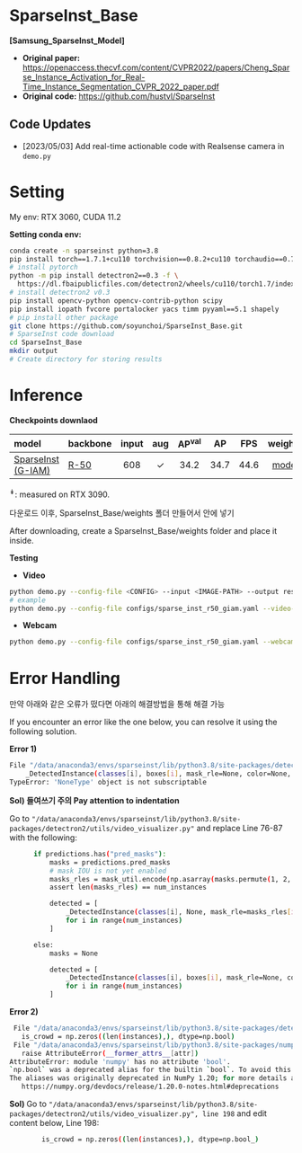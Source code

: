 # SparseInst_Base
<b> [Samsung_SparseInst_Model] </b>

* <b> Original paper:</b> https://openaccess.thecvf.com/content/CVPR2022/papers/Cheng_Sparse_Instance_Activation_for_Real-Time_Instance_Segmentation_CVPR_2022_paper.pdf
* <b> Original code:</b> https://github.com/hustvl/SparseInst

## Code Updates

* [2023/05/03] Add real-time actionable code with Realsense camera in `demo.py`


# Setting
My env: RTX 3060, CUDA 11.2

<b> Setting conda env: </b>

```bash
conda create -n sparseinst python=3.8
pip install torch==1.7.1+cu110 torchvision==0.8.2+cu110 torchaudio==0.7.2 -f https://download.pytorch.org/whl/torch_stable.html
# install pytorch
python -m pip install detectron2==0.3 -f \
  https://dl.fbaipublicfiles.com/detectron2/wheels/cu110/torch1.7/index.html
# install detectron2 v0.3
pip install opencv-python opencv-contrib-python scipy
pip install iopath fvcore portalocker yacs timm pyyaml==5.1 shapely
# pip install other package
git clone https://github.com/soyunchoi/SparseInst_Base.git
# SparseInst code download
cd SparseInst_Base
mkdir output
# Create directory for storing results
```
 
 # Inference
 <b> Checkpoints downlaod </b>
 
| model | backbone | input | aug | AP<sup>val</sup> |  AP  | FPS | weights |
| :---- | :------  | :---: | :-: |:--------------: | :--: | :-: | :-----: |
| [SparseInst (G-IAM)](configs/sparse_inst_r50_giam_aug.yaml) | [R-50](https://drive.google.com/file/d/1Ee6nPXlj1eewAnooYtoPtLzbRp_mDxfB/view?usp=sharing) | 608 | &#10003; | 34.2 | 34.7 | 44.6 | [model](https://drive.google.com/file/d/1MK8rO3qtA7vN9KVSBdp0VvZHCNq8-bvz/view?usp=sharing) |

<sup>&#x021A1;</sup>: measured on RTX 3090.

다운로드 이후, SparseInst_Base/weights 폴더 만들어서 안에 넣기

After downloading, create a SparseInst_Base/weights folder and place it inside.

<b> Testing </b>

* <b> Video </b>
```bash
python demo.py --config-file <CONFIG> --input <IMAGE-PATH> --output results --opts MODEL.WEIGHTS <MODEL-PATH>
# example
python demo.py --config-file configs/sparse_inst_r50_giam.yaml --video-input video.mp4 --output output --opt MODEL.WEIGHTS weights/sparse_inst_r50_giam_aug_2b7d68.pth INPUT.MIN_SIZE_TEST 512
```

* <b> Webcam </b>
```bash
python demo.py --config-file configs/sparse_inst_r50_giam.yaml --webcam --opt MODEL.WEIGHTS weights/sparse_inst_r50_giam_aug_2b7d68.pth INPUT.MIN_SIZE_TEST 512
```

# Error Handling
만약 아래와 같은 오류가 떴다면 아래의 해결방법을 통해 해결 가능

If you encounter an error like the one below, you can resolve it using the following solution.

<b> Error 1) </b>
```bash
File "/data/anaconda3/envs/sparseinst/lib/python3.8/site-packages/detectron2/utils/video_visualizer.py", line 85, in <listcomp>
    _DetectedInstance(classes[i], boxes[i], mask_rle=None, color=None, ttl=8)
TypeError: 'NoneType' object is not subscriptable
```
<b> Sol) 들여쓰기 주의 Pay attention to indentation </b> 

  Go to `"/data/anaconda3/envs/sparseinst/lib/python3.8/site-packages/detectron2/utils/video_visualizer.py"`
  and replace Line 76-87 with the following:
  ```bash
        if predictions.has("pred_masks"):
            masks = predictions.pred_masks
            # mask IOU is not yet enabled
            masks_rles = mask_util.encode(np.asarray(masks.permute(1, 2, 0), order="F"))
            assert len(masks_rles) == num_instances

            detected = [
                _DetectedInstance(classes[i], None, mask_rle=masks_rles[i], color=None, ttl=8)
                for i in range(num_instances)
            ]

        else:
            masks = None

            detected = [
                _DetectedInstance(classes[i], boxes[i], mask_rle=None, color=None, ttl=8)
                for i in range(num_instances)
            ]
  ```
  
 <b> Error 2) </b>
 ```bash
  File "/data/anaconda3/envs/sparseinst/lib/python3.8/site-packages/detectron2/utils/video_visualizer.py", line 198, in _assign_colors
    is_crowd = np.zeros((len(instances),), dtype=np.bool)
  File "/data/anaconda3/envs/sparseinst/lib/python3.8/site-packages/numpy/__init__.py", line 305, in __getattr__
    raise AttributeError(__former_attrs__[attr])
AttributeError: module 'numpy' has no attribute 'bool'.
`np.bool` was a deprecated alias for the builtin `bool`. To avoid this error in existing code, use `bool` by itself. Doing this will not modify any behavior and is safe. If you specifically wanted the numpy scalar type, use `np.bool_` here.
The aliases was originally deprecated in NumPy 1.20; for more details and guidance see the original release note at:
    https://numpy.org/devdocs/release/1.20.0-notes.html#deprecations
 ```
 <b> Sol) </b>
 Go to `"/data/anaconda3/envs/sparseinst/lib/python3.8/site-packages/detectron2/utils/video_visualizer.py", line 198`
 and edit content below, Line 198:
 ```bash
         is_crowd = np.zeros((len(instances),), dtype=np.bool_)
 ```
 
